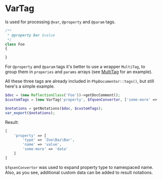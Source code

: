 VarTag
===

Is used for processing `@var`, `@property` and `@param` tags.

```php
/**
 * @property Bar $value
 */
class Foo
{

}
```

For `@property` and `@param` tags it's better to use a wrapper `MultiTag`, to group them in `properies` and `params` arrays (see [MultiTag](multi.md) for an example).

All these three tags are already included in `PhpDocumentor::tags()`, but still here's a simple example.

```php
$doc = (new ReflectionClass('Foo'))->getDocComment();
$customTags = [new VarTag('property', $fqsenConvertor, ['some-more' => 'data'])];

$notations = getNotations($doc, $customTags);
var_export($notations);
```

Result:

```php
[
    'property' => [
        'type' => 'Zoo\Baz\Bar',
        'name' => 'value',
        'some-more' => 'data'
    ]
]
```

`$fqsenConvertor` was used to expand property type to namespaced name. Also, as you see, additional custom data can be added to result notations.
